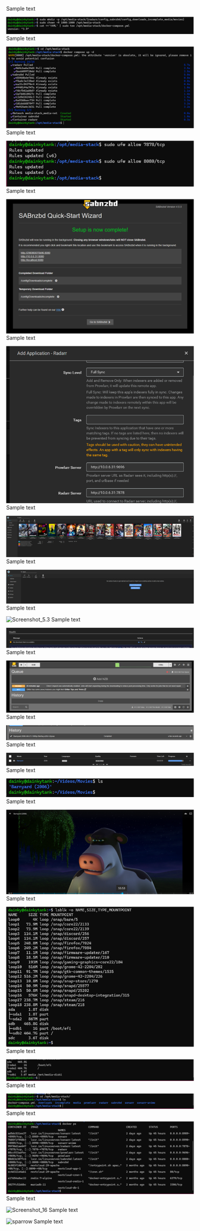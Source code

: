 Sample text

![Screenshot_1](Photos/Screenshot_1.png)
Sample text

![Screenshot_2](Photos/Screenshot_2.png)
Sample text

![Screenshot_3](Photos/Screenshot_3.png)
Sample text

![Screenshot_4](Photos/Screenshot_4.png)
Sample text

![Screenshot_5](Photos/Screenshot_5.png)
Sample text

![Screenshot_5.1](Photos/Screenshot_5.1.png)
Sample text

![Screenshot_5.2](Photos/Screenshot_5.2.png)
Sample text

![Screenshot_5.3](Photos/Screenshot_5.3.png)
Sample text

![Screenshot_6](Photos/Screenshot_6.png)
Sample text

![Screenshot_7](Photos/Screenshot_7.png)
Sample text

![Screenshot_8](Photos/Screenshot_8.png)
Sample text

![Screenshot_9](Photos/Screenshot_9.png)
Sample text

![Screenshot_10](Photos/Screenshot_10.png)
Sample text

![Screenshot_11](Photos/Screenshot_11.png)
Sample text

![Screenshot_12](Photos/Screenshot_12.png)
Sample text

![Screenshot_13](Photos/Screenshot_13.png)
Sample text

![Screenshot_14](Photos/Screenshot_14.png)
Sample text

![Screenshot_15](Photos/Screenshot_15.png)
Sample text

![Screenshot_16](Photos/Screenshot_16.png)
Sample text

![sparrow](Photos/sparrow.jpg)
Sample text

